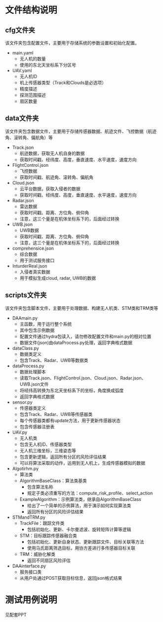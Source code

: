 # 文件结构说明
## cfg文件夹
该文件夹包含配置文件，主要用于存储系统的参数设置和初始化配置。
- main.yaml
  - 无人机的数量
  - 使用的东北天坐标系下分区号
- UAV.yaml
  - 无人机ID
  - 机上传感器类型（Track和Clouds是必选项）
  - 精度描述
  - 探测范围描述
  - 扇区数量
## data文件夹
该文件夹包含数据文件，主要用于存储传感器数据、航迹文件、飞控数据（航迹角、滚转角、偏航角）等
- Track.json
  - 航迹数据，获取无人机自身的数据
  - 获取时间戳、经纬度、高度，垂直速度、水平速度，速度方向
- FlightControl.json
  - 飞控数据
  - 获取时间戳、航迹角、滚转角、偏航角
- Cloud.json
  - 云平台数据，获取入侵者的数据
  - 获取时间戳、经纬度、高度，垂直速度、水平速度，速度方向
- Radar.json
  - 雷达数据
  - 获取时间戳、距离、方位角、俯仰角
  - 注意，这三个量是在机体坐标系下的，后面经过转换
- UWB.json
  - UWB数据
  - 获取时间戳、距离、方位角、俯仰角
  - 注意，这三个量是在机体坐标系下的，后面经过转换
- comprehensice.json
  - 综合数据
  - 用于测试服务接口
- InturderReal.json
  - 入侵者真实数据
  - 用于模拟生成cloud, radar, UWB的数据
## scripts文件夹
该文件夹包含脚本文件，主要用于处理数据、构建无人机类、STM类和TRM类等
- DAAmain.py
  - 主函数，用于运行整个系统
  - 其中包含示例数据
  - 配置文件通过hydra包读入，请勿修改配置文件和main.py的相对位置
  - 数据文件(json)由dataProcess.py处理，返回字典格式数据
- dataClass.py
  - 数据类定义
  - 包含Track、Radar、UWB等数据类
- dataProcess.py
  - 数据处理脚本
  - 读取Track.json、FlightControl.json、Cloud.json、Radar.json、UWB.json文件
  - 将经纬高转换为东北天坐标系下的坐标，角度换成弧度
  - 返回字典格式数据
- sensor.py
  - 传感器类定义
  - 包含Track、Radar、UWB等传感器类
  - 每个传感器类都有update方法，用于更新传感器状态
  - 包含传感器注册表
- UAV.py
  - 无人机类
  - 包含无人机ID、传感器类型
  - 无人机三维坐标，三维姿态等
  - 包含更新逻辑，返回所有分区的风险评估结果
  - 可以将算法采取的动作，运用到无人机上，生成传感器模拟的数据
- Algotirhm.py
  - 算法类
  - AlgorithmBaseClass：算法类基类
    - 包含算法名称
    - 规定子类必须重写的方法：compute_risk_profile、select_action
  - ExampleAlgorithm：示例算法类，继承自AlgorithmBaseClass
    - 给出了一个简单的示例算法，用于演示如何实现算法类
    - 返回所有分区的风险评估结果
- STMandTRM.py
  - TrackFile：跟踪文件类
    - 包括初始化、更新、卡尔曼滤波、旋转矩阵计算等逻辑
  - STM：目标跟踪传感器融合类
    - 包括初始化、更新自身状态、更新跟踪文件、目标关联等方法
    - 使用马氏距离筛选目标，用协方差进行多传感器目标关联
  - TRM：威胁化解类
    - 返回不同扇区风险评估
- DAAinterface.py
  - 服务接口类
  - 从用户处通过POST获取目标信息，返回json格式结果
# 测试用例说明
见配套PPT


